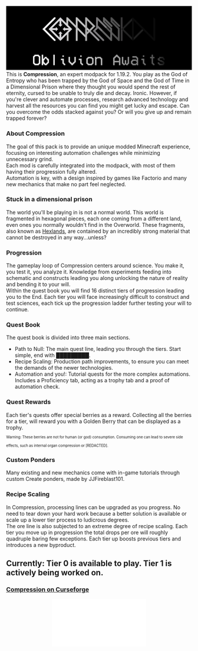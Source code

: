 <div style="text-align: center;"> <img src="/readme-src/compression.png"> </div>
This is <b>Compression</b>, an expert modpack for 1.19.2.  
You play as the God of Entropy who has been trapped by the God of Space and the God of Time in a Dimensional Prison where they thought you would spend the rest of eternity, cursed to be unable to truly die and decay. Ironic.  
However, if you're clever and automate processes, research advanced technology and harvest all the resources you can find you might get lucky and escape.  
Can you overcome the odds stacked against you? Or will you give up and remain trapped forever?  

### About Compression
The goal of this pack is to provide an unique modded Minecraft experience, focusing on interesting automation challenges while minimizing unnecessary grind.  
Each mod is carefully integrated into the modpack, with most of them having their progression fully altered.  
Automation is key, with a design inspired by games like Factorio and many new mechanics that make no part feel neglected.

### Stuck in a dimensional prison
The world you'll be playing in is not a normal world. This world is fragmented in hexagonal pieces, each one coming from a different land, even ones you normally wouldn't find in the Overworld. These fragments, also known as [Hexlands](https://www.curseforge.com/minecraft/mc-mods/hexlands-ii), are contained by an incredibly strong material that cannot be destroyed in any way...unless?  

### Progression
The gameplay loop of Compression centers around science. You make it, you test it, you analyze it. Knowledge from experiments feeding into schematic and constructs leading you along unlocking the nature of reality and bending it to your will.  
Within the quest book you will find 16 distinct tiers of progression leading you to the End. Each tier you will face increasingly difficult to construct and test sciences, each tick up the progression ladder further testing your will to continue.

### Quest Book
The quest book is divided into three main sections.
- Path to Null: The main quest line, leading you through the tiers. Start simple, end with █████████.
- Recipe Scaling: Production path improvements, to ensure you can meet the demands of the newer technologies.
- Automation and you!: Tutorial quests for the more complex automations. Includes a Proficiency tab, acting as a trophy tab and a proof of automation check.

### Quest Rewards
Each tier's quests offer special berries as a reward. Collecting all the berries for a tier, will reward you with a Golden Berry that can be displayed as a trophy.  
<sub><sub>Warning: These berries are not for human (or god) consumption. Consuming one can lead to severe side effects, such as internal organ compression or [REDACTED].</sub></sub>

### Custom Ponders
Many existing and new mechanics come with in-game tutorials through custom Create ponders, made by JJFireblast101.


### Recipe Scaling
In Compression, processing lines can be upgraded as you progress. No need to tear down your hard work because a better solution is available or scale up a lower tier process to ludicrous degrees.  
The ore line is also subjected to an extreme degree of recipe scaling. Each tier you move up in progression the total drops per ore will roughly quadruple baring few exceptions. Each tier up boosts previous tiers and introduces a new byproduct.


## Currently: Tier 0 is available to play. Tier 1 is actively being worked on.
### [Compression on Curseforge](https://www.curseforge.com/minecraft/modpacks/compression)

<div style="text-align: center;"> 
<picture>
  <source media="(prefers-color-scheme: dark)" srcset="/readme-src/hex_eye_light.png">
  <source media="(prefers-color-scheme: dark)" srcset="/readme-src/hex_eye_dark.png">
  <img alt="Oblivion Awaits." src="/readme-src/hex_eye_light.png">
</picture>
</div>